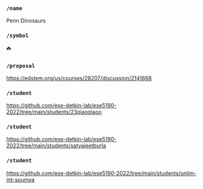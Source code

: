 ### `/name`
Penn Dinosaurs
### `/symbol`
☘️
### `/proposal`
https://edstem.org/us/courses/28207/discussion/2141668
### `/student`
https://github.com/ese-detkin-lab/ese5190-2022/tree/main/students/23qiaoqiaoo
### `/student`
https://github.com/ese-detkin-lab/ese5190-2022/tree/main/students/satyajeetburla
### `/student`
https://github.com/ese-detkin-lab/ese5190-2022/tree/main/students/unlim-int-soumya
